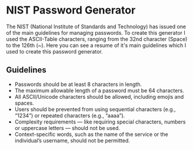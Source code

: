 # NIST Password Generator
The NIST (National Institute of Standards and Technology) has issued one of the main guidelines for managing passwords. To create this generator I used the ASCII-Table characters, ranging from the 32nd character (Space) to the 126th (~). Here you can see a resume of it's main guidelines which I used to create this password generator.

## Guidelines
- Passwords should be at least 8 characters in length.
- The maximum allowable length of a password must be 64 characters.
- All ASCII/Unicode characters should be allowed, including emojis and spaces.
- Users should be prevented from using sequential characters (e.g., “1234”) or repeated characters (e.g., “aaaa”).
- Complexity requirements — like requiring special characters, numbers or uppercase letters — should not be used.
- Context-specific words, such as the name of the service or the individual’s username, should not be permitted.